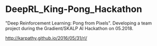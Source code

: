 # DeepRL_King-Pong_Hackathon
"Deep Reinforcement Learning: Pong from Pixels".
Developing a team project during the Gradient/SKALP AI Hackathon on 05.2018.

http://karpathy.github.io/2016/05/31/rl/

